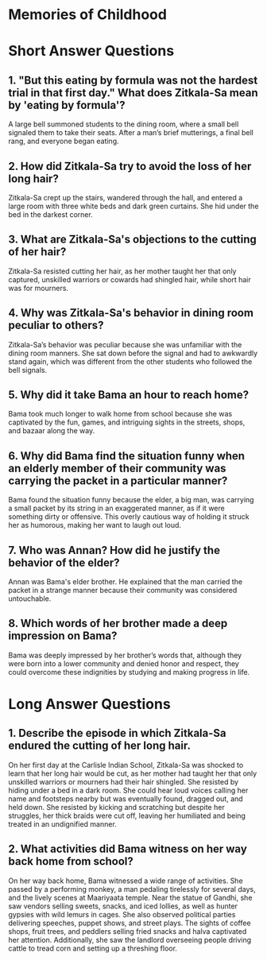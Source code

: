 # Memories of Childhood
# Short Answer Questions 
## 1. "But this eating by formula was not the hardest trial in that first day." What does Zitkala-Sa mean by 'eating by formula'? 
A large bell summoned students to the dining room, where a small bell signaled them to take their seats. After a man’s brief mutterings, a final bell rang, and everyone began eating.

## 2. How did Zitkala-Sa try to avoid the loss of her long hair? 
Zitkala-Sa crept up the stairs, wandered through the hall, and entered a large room with three white beds and dark green curtains. She hid under the bed in the darkest corner.

## 3. What are Zitkala-Sa's objections to the cutting of her hair? 
Zitkala-Sa resisted cutting her hair, as her mother taught her that only captured, unskilled warriors or cowards had shingled hair, while short hair was for mourners.

## 4. Why was Zitkala-Sa's behavior in dining room peculiar to others? 
Zitkala-Sa’s behavior was peculiar because she was unfamiliar with the dining room manners. She sat down before the signal and had to awkwardly stand again, which was different from the other students who followed the bell signals.

## 5. Why did it take Bama an hour to reach home? 
Bama took much longer to walk home from school because she was captivated by the fun, games, and intriguing sights in the streets, shops, and bazaar along the way.

## 6. Why did Bama find the situation funny when an elderly member of their community was carrying the packet in a particular manner? 
Bama found the situation funny because the elder, a big man, was carrying a small packet by its string in an exaggerated manner, as if it were something dirty or offensive. This overly cautious way of holding it struck her as humorous, making her want to laugh out loud.

## 7. Who was Annan? How did he justify the behavior of the elder?
Annan was Bama's elder brother. He explained that the man carried the packet in a strange manner because their community was considered untouchable. 

## 8. Which words of her brother made a deep impression on Bama? 
Bama was deeply impressed by her brother’s words that, although they were born into a lower community and denied honor and respect, they could overcome these indignities by studying and making progress in life.


# Long Answer Questions 
## 1. Describe the episode in which Zitkala-Sa endured the cutting of her long hair.
On her first day at the Carlisle Indian School, Zitkala-Sa was shocked to learn that her long hair would be cut, as her mother had taught her that only unskilled warriors or mourners had their hair shingled. She resisted by hiding under a bed in a dark room. She could hear loud voices calling her name and footsteps nearby but was eventually found, dragged out, and held down. She resisted by kicking and scratching but despite her struggles, her thick braids were cut off, leaving her humiliated and being treated in an undignified manner. 

## 2. What activities did Bama witness on her way back home from school? 
On her way back home, Bama witnessed a wide range of activities. She passed by a performing monkey, a man pedaling tirelessly for several days, and the lively scenes at Maariyaata temple. Near the statue of Gandhi, she saw vendors selling sweets, snacks, and iced lollies, as well as hunter gypsies with wild lemurs in cages. She also observed political parties delivering speeches, puppet shows, and street plays. The sights of coffee shops, fruit trees, and peddlers selling fried snacks and halva captivated her attention. Additionally, she saw the landlord overseeing people driving cattle to tread corn and setting up a threshing floor.
